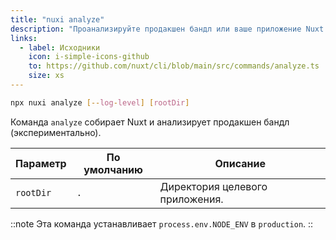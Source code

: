 ```yaml
---
title: "nuxi analyze"
description: "Проанализируйте продакшен бандл или ваше приложение Nuxt."
links:
  - label: Исходники
    icon: i-simple-icons-github
    to: https://github.com/nuxt/cli/blob/main/src/commands/analyze.ts
    size: xs
---
```


```bash [Terminal]
npx nuxi analyze [--log-level] [rootDir]
```

Команда `analyze` собирает Nuxt и анализирует продакшен бандл (экспериментально).

Параметр  | По умолчанию | Описание
----------|--------------|-----------------------------------------
`rootDir` | `.`          | Директория целевого приложения.

::note
Эта команда устанавливает `process.env.NODE_ENV` в `production`.
::
